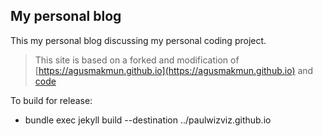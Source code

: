 ## My personal blog

This my personal blog discussing my personal coding project.

> This site is based on a forked and modification of [https://agusmakmun.github.io](https://agusmakmun.github.io) and [code](https://github.com/agusmakmun/agusmakmun.github.io)

To build for release:

* bundle exec jekyll build --destination ../paulwizviz.github.io